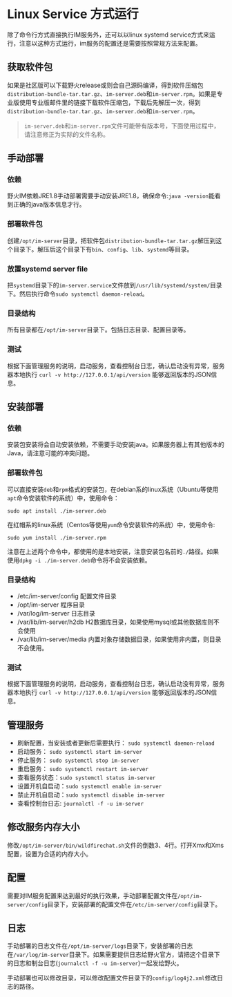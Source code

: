 # Linux Service 方式运行
除了命令行方式直接执行IM服务外，还可以以linux systemd service方式来运行，注意以这种方式运行，im服务的配置还是需要按照常规方法来配置。

## 获取软件包
如果是社区版可以下载野火release或则会自己源码编译，得到软件压缩包```distribution-bundle-tar.tar.gz```、```im-server.deb```和```im-server.rpm```。如果是专业版使用专业版邮件里的链接下载软件压缩包，下载后先解压一次，得到```distribution-bundle-tar.tar.gz```、```im-server.deb```和```im-server.rpm```。
> ```im-server.deb```和```im-server.rpm```文件可能带有版本号，下面使用过程中，请注意修正为实际的文件名称。

## 手动部署
### 依赖
野火IM依赖JRE1.8手动部署需要手动安装JRE1.8，确保命令:```java -version```能看到正确的java版本信息才行。

### 部署软件包
创建```/opt/im-server```目录，把软件包```distribution-bundle-tar.tar.gz```解压到这个目录下。解压后这个目录下有```bin```、```config```、```lib```、```systemd```等目录。

### 放置systemd server file
把```systemd```目录下的```im-server.service```文件放到```/usr/lib/systemd/system/```目录下。然后执行命令```sudo systemctl daemon-reload```。

### 目录结构
所有目录都在```/opt/im-server```目录下。包括日志目录、配置目录等。

### 测试
根据下面管理服务的说明，启动服务，查看控制台日志，确认启动没有异常，服务器本地执行 ```curl -v http://127.0.0.1/api/version``` 能够返回版本的JSON信息。

## 安装部署
### 依赖
安装包安装将会自动安装依赖，不需要手动安装java。如果服务器上有其他版本的Java，请注意可能的冲突问题。

### 部署软件包
可以直接安装```deb```和```rpm```格式的安装包，在debian系的linux系统（Ubuntu等使用```apt```命令安装软件的系统）中，使用命令：
```shell
sudo apt install ./im-server.deb
```

在红帽系的linux系统（Centos等使用```yum```命令安装软件的系统）中，使用命令:
```shell
sudo yum install ./im-server.rpm
```

注意在上述两个命令中，都使用的是本地安装，注意安装包名前的```./```路径。如果使用```dpkg -i ./im-server.deb```命令将不会安装依赖。

### 目录结构
* /etc/im-server/config     配置文件目录
* /opt/im-server            程序目录
* /var/log/im-server        日志目录
* /var/lib/im-server/h2db   H2数据库目录，如果使用mysql或其他数据库则不会使用
* /var/lib/im-server/media  内置对象存储数据目录，如果使用非内置，则目录不会使用。


### 测试
根据下面管理服务的说明，启动服务，查看控制台日志，确认启动没有异常，服务器本地执行 ```curl -v http://127.0.0.1/api/version``` 能够返回版本的JSON信息。

## 管理服务
* 刷新配置，当安装或者更新后需要执行： ```sudo systemctl daemon-reload```
* 启动服务： ```sudo systemctl start im-server```
* 停止服务： ```sudo systemctl stop im-server```
* 重启服务： ```sudo systemctl restart im-server```
* 查看服务状态：```sudo systemctl status im-server```
* 设置开机自启动：```sudo systemctl enable im-server```
* 禁止开机自启动：```sudo systemctl disable im-server```
* 查看控制台日志: ```journalctl -f -u im-server```

## 修改服务内存大小
修改```/opt/im-server/bin/wildfirechat.sh```文件的倒数3、4行。打开Xmx和Xms配置，设置为合适的内存大小。

## 配置
需要对IM服务配置来达到最好的执行效果，手动部署配置文件在````/opt/im-server/config````目录下，安装部署的配置文件在````/etc/im-server/config````目录下。

## 日志
手动部署的日志文件在```/opt/im-server/logs```目录下，安装部署的日志在```/var/log/im-server```目录下。如果需要提供日志给野火官方，请把这个目录下的日志和制台日志(```journalctl -f -u im-server```)一起发给野火。

手动部署也可以修改目录，可以修改配置文件目录下的```config/log4j2.xml```修改日志的路径。
